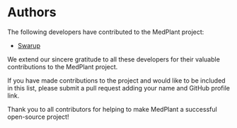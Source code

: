 # Authors

The following developers have contributed to the MedPlant project:

- [Swarup](https://github.com/swarupe7)


We extend our sincere gratitude to all these developers for their valuable contributions to the MedPlant project.

If you have made contributions to the project and would like to be included in this list, please submit a pull request adding your name and GitHub profile link.

Thank you to all contributors for helping to make MedPlant a successful open-source project!
